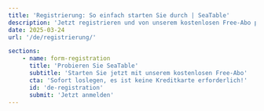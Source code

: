 ```yaml
---
title: 'Registrierung: So einfach starten Sie durch | SeaTable'
description: 'Jetzt registrieren und von unserem kostenlosen Free-Abo profitieren. Kaum Aufwand, sofortige Nutzung, keine Kreditkarte erforderlich.'
date: 2025-03-24
url: '/de/registrierung/'

sections:
    - name: form-registration
      title: 'Probieren Sie SeaTable'
      subtitle: 'Starten Sie jetzt mit unserem kostenlosen Free-Abo'
      cta: 'Sofort loslegen, es ist keine Kreditkarte erforderlich!'
      id: 'de-registration'
      submit: 'Jetzt anmelden'
---
```

